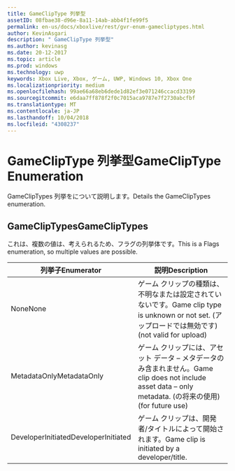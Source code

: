 ```yaml
---
title: GameClipType 列挙型
assetID: 08fbae38-d96e-8a11-14ab-abb4f1fe99f5
permalink: en-us/docs/xboxlive/rest/gvr-enum-gamecliptypes.html
author: KevinAsgari
description: " GameClipType 列挙型"
ms.author: kevinasg
ms.date: 20-12-2017
ms.topic: article
ms.prod: windows
ms.technology: uwp
keywords: Xbox Live, Xbox, ゲーム, UWP, Windows 10, Xbox One
ms.localizationpriority: medium
ms.openlocfilehash: 99ae66a68eb6dede1d82ef3e071246ccacd33199
ms.sourcegitcommit: e6daa7ff878f2f0c7015aca9787e7f2730abcfbf
ms.translationtype: MT
ms.contentlocale: ja-JP
ms.lasthandoff: 10/04/2018
ms.locfileid: "4308237"
---
```

# <a name="gamecliptype-enumeration"></a><span data-ttu-id="b5995-104">GameClipType 列挙型</span><span class="sxs-lookup"><span data-stu-id="b5995-104">GameClipType Enumeration</span></span>
<span data-ttu-id="b5995-105">GameClipTypes 列挙をについて説明します。</span><span class="sxs-lookup"><span data-stu-id="b5995-105">Details the GameClipTypes enumeration.</span></span> 
<a id="ID4ET"></a>

 
## <a name="gamecliptypes"></a><span data-ttu-id="b5995-106">GameClipTypes</span><span class="sxs-lookup"><span data-stu-id="b5995-106">GameClipTypes</span></span>
 
<span data-ttu-id="b5995-107">これは、複数の値は、考えられるため、フラグの列挙体です。</span><span class="sxs-lookup"><span data-stu-id="b5995-107">This is a Flags enumeration, so multiple values are possible.</span></span>
 
| <b><span data-ttu-id="b5995-108">列挙子</span><span class="sxs-lookup"><span data-stu-id="b5995-108">Enumerator</span></span></b>| <b><span data-ttu-id="b5995-109">説明</span><span class="sxs-lookup"><span data-stu-id="b5995-109">Description</span></span></b>| 
| --- | --- | 
| <span data-ttu-id="b5995-110">None</span><span class="sxs-lookup"><span data-stu-id="b5995-110">None</span></span>| <span data-ttu-id="b5995-111">ゲーム クリップの種類は、不明なまたは設定されていないです。</span><span class="sxs-lookup"><span data-stu-id="b5995-111">Game clip type is unknown or not set.</span></span> <span data-ttu-id="b5995-112">(アップロードでは無効です)</span><span class="sxs-lookup"><span data-stu-id="b5995-112">(not valid for upload)</span></span>| 
| <span data-ttu-id="b5995-113">MetadataOnly</span><span class="sxs-lookup"><span data-stu-id="b5995-113">MetadataOnly</span></span>| <span data-ttu-id="b5995-114">ゲーム クリップには、アセット データ – メタデータのみ含まれません。</span><span class="sxs-lookup"><span data-stu-id="b5995-114">Game clip does not include asset data – only metadata.</span></span> <span data-ttu-id="b5995-115">(の将来の使用)</span><span class="sxs-lookup"><span data-stu-id="b5995-115">(for future use)</span></span>| 
| <span data-ttu-id="b5995-116">DeveloperInitiated</span><span class="sxs-lookup"><span data-stu-id="b5995-116">DeveloperInitiated</span></span>| <span data-ttu-id="b5995-117">ゲーム クリップは、開発者/タイトルによって開始されます。</span><span class="sxs-lookup"><span data-stu-id="b5995-117">Game clip is initiated by a developer/title.</span></span>| 
  